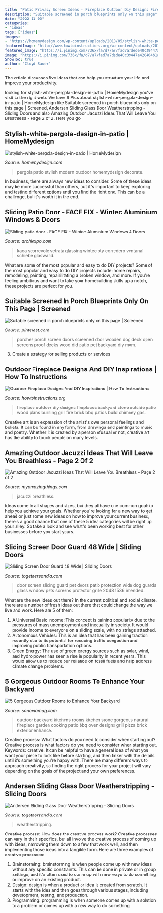 ```yaml
---
title: "Patio Privacy Screen Ideas - Fireplace Outdoor Diy Designs Fireplaces Backyard Stone Outside Patio Wood Plans Burning Grill Fire Brick Bbq Patios Build Chimney Gas"
description: "Suitable screened in porch blueprints only on this page"
date: "2022-11-03"
categories:
- "ideas"
tags: ["ideas"]
images:
- "https://homemydesign.com/wp-content/uploads/2018/05/stylish-white-pergola-design-in-patio.jpg"
featuredImage: "http://www.howtoinstructions.org/wp-content/uploads/2014/10/Outdoor-Fireplace-Designs-And-DIY-Ideas-5-512x339.jpeg"
featured_image: "https://i.pinimg.com/736x/fa/d7/a7/fad7a7dede40c39447a420404b1a5a0b.jpg"
image: "https://i.pinimg.com/736x/fa/d7/a7/fad7a7dede40c39447a420404b1a5a0b.jpg"
ShowToc: true
author: "Cloyd Sauer"
---
```



The article discusses five ideas that can help you structure your life and improve your productivity.

	

		
looking for stylish-white-pergola-design-in-patio | HomeMydesign you've visit to the right web. We have 8 Pics about stylish-white-pergola-design-in-patio | HomeMydesign like Suitable screened in porch blueprints only on this page | Screened, Andersen Sliding Glass Door Weatherstripping - Sliding Doors and also Amazing Outdoor Jacuzzi Ideas That Will Leave You Breathless - Page 2 of 2. Here you go:
		
    
## Stylish-white-pergola-design-in-patio | HomeMydesign

<img loading=lazy src="https://homemydesign.com/wp-content/uploads/2018/05/stylish-white-pergola-design-in-patio.jpg" onerror="this.onerror=null;this.src='https://tse4.mm.bing.net/th?id=OIP.jS80HmIvN0SRyHCga-MaYwHaLH&amp;pid=15.1';" alt="stylish-white-pergola-design-in-patio | HomeMydesign">

_Source: homemydesign.com_

>pergola patio stylish modern outdoor homemydesign decorate. 

	

In business, there are always new ideas to consider. Some of these ideas may be more successful than others, but it's important to keep exploring and testing different options until you find the right one. This can be a challenge, but it's worth it in the end.

    
## Sliding Patio Door - FACE FIX - Wintec Aluminium Windows &amp; Doors

<img loading=lazy src="https://img.archiexpo.com/images_ae/photo-g/5876-8114901.jpg" onerror="this.onerror=null;this.src='https://tse3.mm.bing.net/th?id=OIP.2PI1QgnlZjyPntU7zqqkNQAAAA&amp;pid=15.1';" alt="Sliding patio door - FACE FIX - Wintec Aluminium Windows &amp; Doors">

_Source: archiexpo.com_

>kaca scorrevole vetrata glassing wintec pty corredero ventanal schiebe glaswand. 

	

What are some of the most popular and easy to do DIY projects?
Some of the most popular and easy to do DIY projects include: home repairs, remodeling, painting, repairilitating a broken window, and more. If you're feeling ambitious and want to take your homebuilding skills up a notch, these projects are perfect for you.

    
## Suitable Screened In Porch Blueprints Only On This Page | Screened

<img loading=lazy src="https://i.pinimg.com/736x/fa/d7/a7/fad7a7dede40c39447a420404b1a5a0b.jpg" onerror="this.onerror=null;this.src='https://tse1.mm.bing.net/th?id=OIP.KOX1lqOG-tdk0bO3oyFWBgHaJ3&amp;pid=15.1';" alt="Suitable screened in porch blueprints only on this page | Screened">

_Source: pinterest.com_

>porches porch screen doors screened door wooden dog deck open screens proof decks wood did patio pet backyard diy mom. 

	

3. Create a strategy for selling products or services 

    
## Outdoor Fireplace Designs And DIY Inspirations | How To Instructions

<img loading=lazy src="http://www.howtoinstructions.org/wp-content/uploads/2014/10/Outdoor-Fireplace-Designs-And-DIY-Ideas-5-512x339.jpeg" onerror="this.onerror=null;this.src='https://tse3.mm.bing.net/th?id=OIP.cLnW3b4Ld9qzmre1K_k2mgHaE5&amp;pid=15.1';" alt="Outdoor Fireplace Designs And DIY Inspirations | How To Instructions">

_Source: howtoinstructions.org_

>fireplace outdoor diy designs fireplaces backyard stone outside patio wood plans burning grill fire brick bbq patios build chimney gas. 

	

Creative art is an expression of the artist's own personal feelings and beliefs. It can be found in any form, from drawings and paintings to music and poetry. Whether it is created by a person ofusual or not, creative art has the ability to touch people on many levels.

    
## Amazing Outdoor Jacuzzi Ideas That Will Leave You Breathless - Page 2 Of 2

<img loading=lazy src="https://myamazingthings.com/wp-content/uploads/2017/04/outdoors.jpg" onerror="this.onerror=null;this.src='https://tse1.mm.bing.net/th?id=OIP.goW2g-Nkgycqx7mDJxz9ZwHaJ4&amp;pid=15.1';" alt="Amazing Outdoor Jacuzzi Ideas That Will Leave You Breathless - Page 2 of 2">

_Source: myamazingthings.com_

>jacuzzi breathless. 

	

Ideas come in all shapes and sizes, but they all have one common goal: to help you achieve your goals. Whether you're looking for a new way to get ahead or just some new ideas on how to improve your current business, there's a good chance that one of these 5 idea categories will be right up your alley. So take a look and see what's been working best for other businesses before you start yours.

    
## Sliding Screen Door Guard 48 Wide | Sliding Doors

<img loading=lazy src="http://togethersandia.com/wp-content/uploads/2017/10/sliding-screen-door-guard-48-wide1536-x-2048.jpg" onerror="this.onerror=null;this.src='https://tse3.mm.bing.net/th?id=OIP.2Md_tsKS1UFTqhFg-OPDSAHaJ4&amp;pid=15.1';" alt="Sliding Screen Door Guard 48 Wide | Sliding Doors">

_Source: togethersandia.com_

>door screen sliding guard pet doors patio protection wide dog guards glass window pets screens protector grille 2048 1536 intended. 

	

What are the new ideas out there?
In the current political and social climate, there are a number of fresh ideas out there that could change the way we live and work. Here are 5 of them: 
1. A Universal Basic Income: This concept is gaining popularity due to the pressures of mass unemployment and inequality in society. It would provide income to everyone on a sliding scale, with no strings attached.
2. Autonomous Vehicles: This is an idea that has been gaining traction recently due to its potential for reducing traffic congestion and improving public transportation options.
3. Green Energy: The use of green energy sources such as solar, wind, and hydro power has seen a rise in popularity in recent years. This would allow us to reduce our reliance on fossil fuels and help address climate change problems.

    
## 5 Gorgeous Outdoor Rooms To Enhance Your Backyard

<img loading=lazy src="http://www.sonomamag.com/wp-content/uploads/2016/07/livinator.com_.jpg" onerror="this.onerror=null;this.src='https://tse3.mm.bing.net/th?id=OIP.tr_1SiNjT2n8JAtlpSq-oAHaEr&amp;pid=15.1';" alt="5 Gorgeous Outdoor Rooms to Enhance Your Backyard">

_Source: sonomamag.com_

>outdoor backyard kitchens rooms kitchen stone gorgeous natural fireplace garden cooking patio bbq oven designs grill pizza brick exterior enhance. 

	

Creative process: What factors do you need to consider when starting out?
Creative process is what factors do you need to consider when starting out. Keywords: creative. It can be helpful to have a general idea of what you want your piece to look like before starting, and then tinker with the details until it’s something you’re happy with. There are many different ways to approach creativity, so finding the right process for your project will vary depending on the goals of the project and your own preferences.

    
## Andersen Sliding Glass Door Weatherstripping - Sliding Doors

<img loading=lazy src="https://togethersandia.com/wp-content/uploads/2017/11/andersen-sliding-glass-door-weatherstripping3000-x-1500-1024x1024.jpg" onerror="this.onerror=null;this.src='https://tse2.mm.bing.net/th?id=OIP.4DsUYSXjUeg3ojpjpupFswHaHa&amp;pid=15.1';" alt="Andersen Sliding Glass Door Weatherstripping - Sliding Doors">

_Source: togethersandia.com_

>weatherstripping. 

	

Creative process: How does the creative process work?
Creative processes can vary in their specifics, but all involve the creative process of coming up with ideas, narrowing them down to a few that work well, and then implementing those ideas into a tangible form. Here are three examples of creative processes: 
1. Brainstorming: brainstorming is when people come up with new ideas without any specific constraints. This can be done in private or in group settings, and it's often used to come up with new ways to do something or improve on an existing product. 
2. Design: design is when a product or idea is created from scratch. It starts with the idea and then goes through various stages, including development, testing, and production. 
3. Programming: programming is when someone comes up with a solution to a problem or comes up with a new way to do something.

